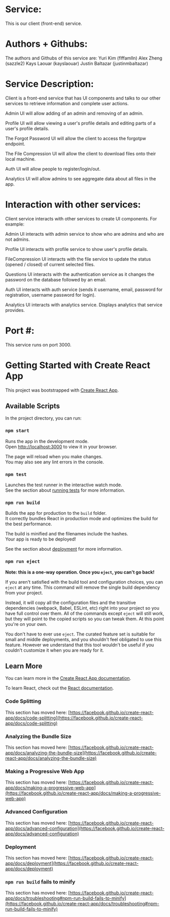 # Service:
This is our client (front-end) service.

# Authors + Githubs:
The authors and Githubs of this service are: 
Yuri Kim (flffamlln) 
Alex Zheng (sazzle2)
Kays Laouar (kayslaouar)
Justin Baltazar (justinmbaltazar)

# Service Description: 
Client is a front-end service that has UI components and talks to our other services to retrieve information and complete user actions.

Admin UI will allow adding of an admin and removing of an admin.

Profile UI will allow viewing a user's profile details and editing parts of a user's profile details.

The Forgot Password UI will allow the client to access the forgotpw endpoint.

The File Compression UI will allow the client to download files onto their local machine.

Auth UI will allow people to register/login/out.

Analytics UI will allow admins to see aggregate data about all files in the app.

# Interaction with other services: 
Client service interacts with other services to create UI components. For example:

Admin UI interacts with admin service to show who are admins and who are not admins.

Profile UI interacts with profile service to show user's profile details.

FileCompression UI interacts with the file service to update the status (opened / closed) of current selected files.

Questions UI interacts with the authentication service as it changes the password on the database followed by an email. 

Auth UI interacts with auth service (sends it username, email, password for registration, username password for login).

Analytics UI interacts with analytics service. Displays analytics that service provides.

# Port #:
This service runs on port 3000.

# Getting Started with Create React App

This project was bootstrapped with [Create React App](https://github.com/facebook/create-react-app).

## Available Scripts

In the project directory, you can run:

### `npm start`

Runs the app in the development mode.\
Open [http://localhost:3000](http://localhost:3000) to view it in your browser.

The page will reload when you make changes.\
You may also see any lint errors in the console.

### `npm test`

Launches the test runner in the interactive watch mode.\
See the section about [running tests](https://facebook.github.io/create-react-app/docs/running-tests) for more information.

### `npm run build`

Builds the app for production to the `build` folder.\
It correctly bundles React in production mode and optimizes the build for the best performance.

The build is minified and the filenames include the hashes.\
Your app is ready to be deployed!

See the section about [deployment](https://facebook.github.io/create-react-app/docs/deployment) for more information.

### `npm run eject`

**Note: this is a one-way operation. Once you `eject`, you can't go back!**

If you aren't satisfied with the build tool and configuration choices, you can `eject` at any time. This command will remove the single build dependency from your project.

Instead, it will copy all the configuration files and the transitive dependencies (webpack, Babel, ESLint, etc) right into your project so you have full control over them. All of the commands except `eject` will still work, but they will point to the copied scripts so you can tweak them. At this point you're on your own.

You don't have to ever use `eject`. The curated feature set is suitable for small and middle deployments, and you shouldn't feel obligated to use this feature. However we understand that this tool wouldn't be useful if you couldn't customize it when you are ready for it.

## Learn More

You can learn more in the [Create React App documentation](https://facebook.github.io/create-react-app/docs/getting-started).

To learn React, check out the [React documentation](https://reactjs.org/).

### Code Splitting

This section has moved here: [https://facebook.github.io/create-react-app/docs/code-splitting](https://facebook.github.io/create-react-app/docs/code-splitting)

### Analyzing the Bundle Size

This section has moved here: [https://facebook.github.io/create-react-app/docs/analyzing-the-bundle-size](https://facebook.github.io/create-react-app/docs/analyzing-the-bundle-size)

### Making a Progressive Web App

This section has moved here: [https://facebook.github.io/create-react-app/docs/making-a-progressive-web-app](https://facebook.github.io/create-react-app/docs/making-a-progressive-web-app)

### Advanced Configuration

This section has moved here: [https://facebook.github.io/create-react-app/docs/advanced-configuration](https://facebook.github.io/create-react-app/docs/advanced-configuration)

### Deployment

This section has moved here: [https://facebook.github.io/create-react-app/docs/deployment](https://facebook.github.io/create-react-app/docs/deployment)

### `npm run build` fails to minify

This section has moved here: [https://facebook.github.io/create-react-app/docs/troubleshooting#npm-run-build-fails-to-minify](https://facebook.github.io/create-react-app/docs/troubleshooting#npm-run-build-fails-to-minify)
